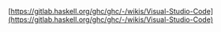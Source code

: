 [https://gitlab.haskell.org/ghc/ghc/-/wikis/Visual-Studio-Code](https://gitlab.haskell.org/ghc/ghc/-/wikis/Visual-Studio-Code)